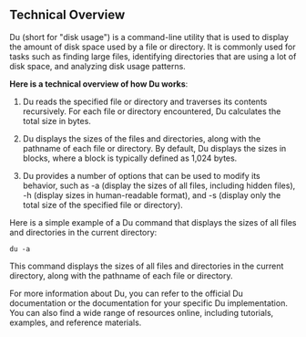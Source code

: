 ## Technical Overview

Du (short for "disk usage") is a command-line utility that is used to display the amount of disk space used by a file or directory. It is commonly used for tasks such as finding large files, identifying directories that are using a lot of disk space, and analyzing disk usage patterns.

**Here is a technical overview of how Du works**:

1. Du reads the specified file or directory and traverses its contents recursively. For each file or directory encountered, Du calculates the total size in bytes.

1. Du displays the sizes of the files and directories, along with the pathname of each file or directory. By default, Du displays the sizes in blocks, where a block is typically defined as 1,024 bytes.

1. Du provides a number of options that can be used to modify its behavior, such as -a (display the sizes of all files, including hidden files), -h (display sizes in human-readable format), and -s (display only the total size of the specified file or directory).

Here is a simple example of a Du command that displays the sizes of all files and directories in the current directory:

```
du -a
```
This command displays the sizes of all files and directories in the current directory, along with the pathname of each file or directory.

For more information about Du, you can refer to the official Du documentation or the documentation for your specific Du implementation. You can also find a wide range of resources online, including tutorials, examples, and reference materials.


